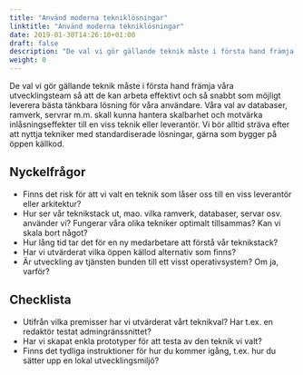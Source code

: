 ```yaml
---
title: "Använd moderna tekniklösningar"
linktitle: "Använd moderna tekniklösningar"
date: 2019-01-30T14:26:10+01:00
draft: false
description: "De val vi gör gällande teknik måste i första hand främja våra utvecklingsteam så att de kan arbeta effektivt och så snabbt som möjligt leverera bästa tänkbara lösning för våra användare."
weight: 0
---
```

De val vi gör gällande teknik måste i första hand främja våra utvecklingsteam så att de kan arbeta effektivt och så snabbt som möjligt leverera bästa tänkbara lösning för våra användare. Våra val av databaser, ramverk, servrar m.m. skall kunna hantera skalbarhet och motvärka inlåsningseffekter till en viss teknik eller leverantör. Vi bör alltid sträva efter att nyttja tekniker med standardiserade lösningar, gärna som bygger på öppen källkod.

## Nyckelfrågor
- Finns det risk för att vi valt en teknik som låser oss till en viss leverantör eller arkitektur?
- Hur ser vår teknikstack ut, mao. vilka ramverk, databaser, servar osv. använder vi? Fungerar våra olika tekniker optimalt tillsammas? Kan vi skala bort något?
- Hur lång tid tar det för en ny medarbetare att förstå vår teknikstack?
- Har vi utvärderat vilka öppen källod alternativ som finns?
- Är utveckling av tjänsten bunden till ett visst operativsystem? Om ja, varför?

## Checklista
- Utifrån vilka premisser har vi utvärderat vårt teknikval? Har t.ex. en redaktör testat admingränssnittet?
- Har vi skapat enkla prototyper för att testa av den teknik vi valt?
- Finns det tydliga instruktioner för hur du kommer igång, t.ex. hur du sätter upp en lokal utvecklingsmiljö?
